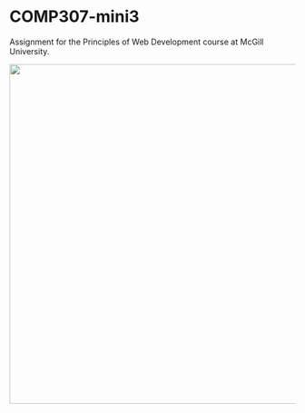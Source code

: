 # COMP307-mini3

Assignment for the Principles of Web Development course at McGill University.

<img src="mini2.JPG" width="600">
